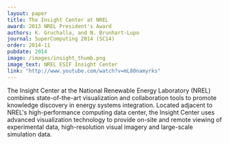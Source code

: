 ```yaml
---
layout: paper
title: The Insight Center at NREL
award: 2013 NREL President's Award
authors: K. Gruchalla, and N. Brunhart-Lupo
journal: SuperComputing 2014 (SC14)
order: 2014-11
pubdate: 2014
image: /images/insight_thumb.png
image_text: NREL ESIF Insight Center
link: "http://www.youtube.com/watch?v=mL80namyrks"
---
```

The Insight Center at the National Renewable Energy Laboratory (NREL) combines state-of-the-art visualization and collaboration tools to promote knowledge discovery in energy systems integration. Located adjacent to NREL's high-performance computing data center, the Insight Center uses advanced visualization technology to provide on-site and remote viewing of experimental data, high-resolution visual imagery and large-scale simulation data.